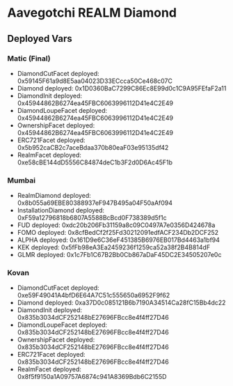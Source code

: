 # Aavegotchi REALM Diamond

## Deployed Vars

### Matic (Final)

- DiamondCutFacet deployed: 0x59145F61a9d8E5aa04023D33ECcca50Ce468c07C
- Diamond deployed: 0x1D0360BaC7299C86Ec8E99d0c1C9A95FEfaF2a11
- DiamondInit deployed: 0x45944862B6274ea45FBC6063996112D41e4C2E49
- DiamondLoupeFacet deployed: 0x45944862B6274ea45FBC6063996112D41e4C2E49
- OwnershipFacet deployed: 0x45944862B6274ea45FBC6063996112D41e4C2E49
- ERC721Facet deployed: 0x5b952caCB2c7aceBdaa370b80eaF03e95135df42
- RealmFacet deployed: 0xe58cBE144dD5556C84874deC1b3F2d0D6Ac45F1b

### Mumbai

- RealmDiamond deployed: 0x8b055a69EBE80388937eF947B495a04F50aAf094
- InstallationDiamond deployed: 0xF59a12796818b6807A5588BcBcd0F738389d5f1c
- FUD deployed: 0xdc20b206Fb31159a8c09C0497A7e0356D424678a
- FOMO deployed: 0x8cfBedCf2f25Fd30212091edfACF234Db2DCF252
- ALPHA deployed: 0x161D9e6C36eF451385B6976EB017Bd4463a1bf94
- KEK deployed: 0x5fFb98eA3Ea2459236f1259ca52a38f2B4B814dF
- GLMR deployed: 0x1c7Fb1C67B2Bb0Cb867aDaF45DC2E34505207e0c

### Kovan

- DiamondCutFacet deployed: 0xe59F49041A4bfD6E64A7C51c555650a6952F9f62
- Diamond deployed: 0xa37D0c085121B6b7190A34514Ca28fC15Bb4dc22
- DiamondInit deployed: 0x835b3034dCF252148bE27696FBcc8e4f4ff27D46
- DiamondLoupeFacet deployed: 0x835b3034dCF252148bE27696FBcc8e4f4ff27D46
- OwnershipFacet deployed: 0x835b3034dCF252148bE27696FBcc8e4f4ff27D46
- ERC721Facet deployed: 0x835b3034dCF252148bE27696FBcc8e4f4ff27D46
- RealmFacet deployed: 0x8f5f9150a1A09757A6874c941A8369Bdb6C2155D

